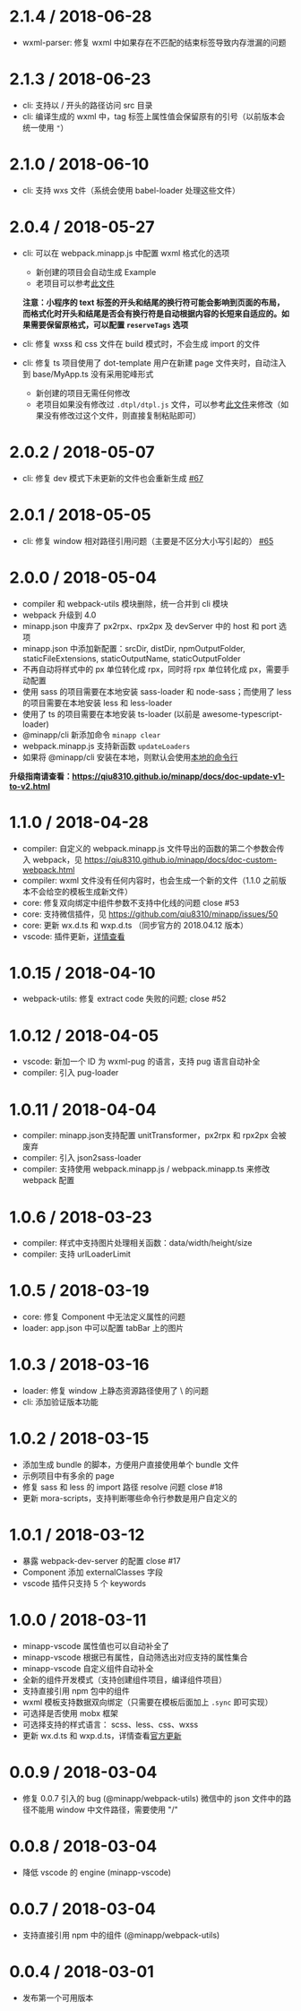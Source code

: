 2.1.4 / 2018-06-28
==================

* wxml-parser: 修复 wxml 中如果存在不匹配的结束标签导致内存泄漏的问题

2.1.3 / 2018-06-23
==================

* cli: 支持以 / 开头的路径访问 src 目录
* cli: 编译生成的 wxml 中，tag 标签上属性值会保留原有的引号（以前版本会统一使用 `"`）


2.1.0 / 2018-06-10
==================

* cli: 支持 wxs 文件（系统会使用 babel-loader 处理这些文件）


2.0.4 / 2018-05-27
==================

* cli: 可以在 webpack.minapp.js 中配置 wxml 格式化的选项
  - 新创建的项目会自动生成 Example
  - 老项目可以参考[此文件](https://github.com/qiu8310/minapp/blob/v2.0.4/packages/minapp-cli/common/Application/base/webpack.minapp.js.dtpl#L19-L33)

  **注意：小程序的 text 标签的开头和结尾的换行符可能会影响到页面的布局，而格式化时开头和结尾是否会有换行符是自动根据内容的长短来自适应的。如果需要保留原格式，可以配置 `reserveTags` 选项**

* cli: 修复 wxss 和 css 文件在 build 模式时，不会生成 import 的文件
* cli: 修复 ts 项目使用了 dot-template 用户在新建 page 文件夹时，自动注入到 base/MyApp.ts 没有采用驼峰形式
  - 新创建的项目无需任何修改
  - 老项目如果没有修改过 `.dtpl/dtpl.js` 文件，可以参考[此文件](https://github.com/qiu8310/minapp/blob/v2.0.4/packages/minapp-cli/common/Application/ts/.dtpl/dtpl.js.dtpl)来修改（如果没有修改过这个文件，则直接复制粘贴即可）


2.0.2 / 2018-05-07
==================

* cli: 修复 dev 模式下未更新的文件也会重新生成 [#67](https://github.com/qiu8310/minapp/issues/67)

2.0.1 / 2018-05-05
==================

* cli: 修复 window 相对路径引用问题（主要是不区分大小写引起的） [#65](https://github.com/qiu8310/minapp/issues/65)


2.0.0 / 2018-05-04
==================

* compiler 和 webpack-utils 模块删除，统一合并到 cli 模块
* webpack 升级到 4.0
* minapp.json 中废弃了 px2rpx、rpx2px 及 devServer 中的 host 和 port 选项
* minapp.json 中添加新配置：srcDir, distDir, npmOutputFolder, staticFileExtensions, staticOutputName, staticOutputFolder
* 不再自动将样式中的 px 单位转化成 rpx，同时将 rpx 单位转化成 px，需要手动配置
* 使用 sass 的项目需要在本地安装 sass-loader 和 node-sass；而使用了 less 的项目需要在本地安装 less 和 less-loader
* 使用了 ts 的项目需要在本地安装 ts-loader (以前是 awesome-typescript-loader)
* @minapp/cli 新添加命令 `minapp clear`
* webpack.minapp.js 支持新函数 `updateLoaders`
* 如果将 @minapp/cli 安装在本地，则默认会使用[本地的命令行](https://github.com/qiu8310/minapp/issues/58)

**升级指南请查看：https://qiu8310.github.io/minapp/docs/doc-update-v1-to-v2.html**


1.1.0 / 2018-04-28
==================

* compiler: 自定义的 webpack.minapp.js 文件导出的函数的第二个参数会传入 webpack，见 https://qiu8310.github.io/minapp/docs/doc-custom-webpack.html
* compiler: wxml 文件没有任何内容时，也会生成一个新的文件（1.1.0 之前版本不会给空的模板生成新文件）
* core: 修复双向绑定中组件参数不支持中化线的问题 close #53
* core: 支持微信插件，见 https://github.com/qiu8310/minapp/issues/50
* core: 更新 wx.d.ts 和 wxp.d.ts （同步官方的 2018.04.12 版本）
* vscode: 插件更新，[详情查看](https://github.com/qiu8310/minapp/blob/master/packages/minapp-vscode/CHANGELOG.md)

1.0.15 / 2018-04-10
==================

* webpack-utils: 修复 extract code 失败的问题; close #52

1.0.12 / 2018-04-05
==================

* vscode: 新加一个 ID 为 wxml-pug 的语言，支持 pug 语言自动补全
* compiler: 引入 pug-loader

1.0.11 / 2018-04-04
==================

* compiler: minapp.json支持配置 unitTransformer，px2rpx 和 rpx2px 会被废弃
* compiler: 引入 json2sass-loader
* compiler: 支持使用 webpack.minapp.js / webpack.minapp.ts 来修改 webpack 配置

1.0.6 / 2018-03-23
==================

* compiler: 样式中支持图片处理相关函数：data/width/height/size
* compiler: 支持 urlLoaderLimit

1.0.5 / 2018-03-19
==================

* core: 修复 Component 中无法定义属性的问题
* loader: app.json 中可以配置 tabBar 上的图片


1.0.3 / 2018-03-16
==================

* loader: 修复 window 上静态资源路径使用了 \ 的问题
* cli: 添加验证版本功能


1.0.2 / 2018-03-15
==================

* 添加生成 bundle 的脚本，方便用户直接使用单个 bundle 文件
* 示例项目中有多余的 page
* 修复 sass 和 less 的 import 路径 resolve 问题 close #18
* 更新 mora-scripts，支持判断哪些命令行参数是用户自定义的

1.0.1 / 2018-03-12
==================

* 暴露 webpack-dev-server 的配置 close #17
* Component 添加 externalClasses 字段
* vscode 插件只支持 5 个 keywords

1.0.0 / 2018-03-11
==================

* minapp-vscode 属性值也可以自动补全了
* minapp-vscode 根据已有属性，自动筛选出对应支持的属性集合
* minapp-vscode 自定义组件自动补全
* 全新的组件开发模式（支持创建组件项目，编译组件项目）
* 支持直接引用 npm 包中的组件
* wxml 模板支持数据双向绑定（只需要在模板后面加上 `.sync` 即可实现）
* 可选择是否使用 mobx 框架
* 可选择支持的样式语言： scss、less、css、wxss
* 更新 wx.d.ts 和 wxp.d.ts，详情查看[官方更新](https://mp.weixin.qq.com/debug/wxadoc/dev/devtools/uplog.html#20180307-%E5%9F%BA%E7%A1%80%E5%BA%93%E6%9B%B4%E6%96%B0-1992)


0.0.9 / 2018-03-04
==================

* 修复 0.0.7 引入的 bug (@minapp/webpack-utils)
  微信中的 json 文件中的路径不能用 window 中文件路径，需要使用 "/"


0.0.8 / 2018-03-04
==================

* 降低 vscode 的 engine (minapp-vscode)


0.0.7 / 2018-03-04
==================

* 支持直接引用 npm 中的组件 (@minapp/webpack-utils)


0.0.4 / 2018-03-01
==================

* 发布第一个可用版本
